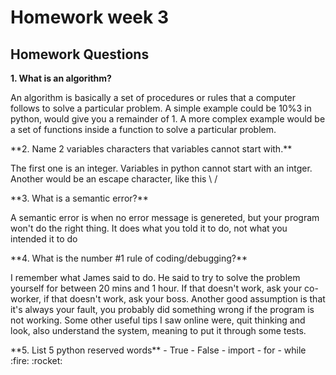 # Homework week 3
## Homework Questions
**1. What is an algorithm?**
<p> An algorithm is basically a set of procedures or rules that a computer follows to solve a particular problem. A simple example could be 10%3 in python, would give you a remainder of 1. A more complex example would be a set of functions
inside a function to solve a particular problem. </p>
**2. Name 2 variables characters that variables cannot start with.**
<p>The first one is an integer. Variables in python cannot start with an intger. Another would be an escape character, like this \ /</p>
**3. What is a semantic error?**
<p>A semantic error is when no error message is genereted, but your program won't do the right thing. It does what you told it to do, not what you intended it to do </p>
**4. What is the number #1 rule of coding/debugging?**
<p> I remember what James said to do. He said to try to solve the problem yourself for between 20 mins and 1 hour. If that doesn't work, ask your co-worker, if that doesn't work, ask your boss. Another good assumption is that it's always your fault, you probably did something wrong if the program is not working. Some other useful tips I saw online were, quit thinking and look, also understand the system, meaning to put it through some tests. </p>
**5. List 5 python reserved words**
- True
- False
- import
- for
- while
 :fire: :rocket: 
